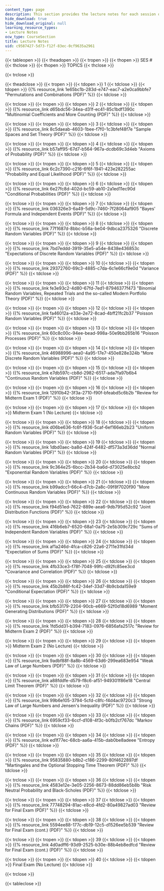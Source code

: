 ```yaml
---
content_type: page
description: This section provides the lecture notes for each session of the course.
hide_download: true
hide_download_original: null
learning_resource_types:
- Lecture Notes
ocw_type: CourseSection
title: Lecture Notes
uid: c9587427-5d73-f12f-83ec-0cf9635a2961
---
```


{{< tableopen >}}
{{< theadopen >}}
{{< tropen >}}
{{< thopen >}}
SES #
{{< thclose >}}
{{< thopen >}}
TOPICS
{{< thclose >}}

{{< trclose >}}

{{< theadclose >}}
{{< tropen >}}
{{< tdopen >}}
1
{{< tdclose >}}
{{< tdopen >}}
{{% resource_link 1e65bc1b-283d-e747-eac7-a2e0ca9bbfe7 "Permutations and Combinations (PDF)" %}}
{{< tdclose >}}

{{< trclose >}}
{{< tropen >}}
{{< tdopen >}}
2
{{< tdclose >}}
{{< tdopen >}}
{{% resource_link d65bdc56-34ea-d31f-ec41-85c1bdf1390c "Multinomial Coefficients and More Counting (PDF)" %}}
{{< tdclose >}}

{{< trclose >}}
{{< tropen >}}
{{< tdopen >}}
3
{{< tdclose >}}
{{< tdopen >}}
{{% resource_link 8c5daeab-4603-1bee-f7f0-1c3bfef48f7e "Sample Spaces and Set Theory (PDF)" %}}
{{< tdclose >}}

{{< trclose >}}
{{< tropen >}}
{{< tdopen >}}
4
{{< tdclose >}}
{{< tdopen >}}
{{% resource_link b57aff95-67d7-b564-967a-dcdb69c3d4eb "Axioms of Probability (PDF)" %}}
{{< tdclose >}}

{{< trclose >}}
{{< tropen >}}
{{< tdopen >}}
5
{{< tdclose >}}
{{< tdopen >}}
{{% resource_link 6c2c7390-c216-6f6f-1941-423e282255ac "Probability and Equal Likelihood (PDF)" %}}
{{< tdclose >}}

{{< trclose >}}
{{< tropen >}}
{{< tdopen >}}
6
{{< tdclose >}}
{{< tdopen >}}
{{% resource_link 6e27fc8d-402d-bc59-ab10-2a1ed11ec90d "Conditional Probabilities (PDF)" %}}
{{< tdclose >}}

{{< trclose >}}
{{< tropen >}}
{{< tdopen >}}
7
{{< tdclose >}}
{{< tdopen >}}
{{% resource_link 036326e3-6a49-5d9c-7460-7f28064af905 "Bayes' Formula and Independent Events (PDF)" %}}
{{< tdclose >}}

{{< trclose >}}
{{< tropen >}}
{{< tdopen >}}
8
{{< tdclose >}}
{{< tdopen >}}
{{% resource_link 77f1687d-8bbc-b56a-be04-9dbca2375326 "Discrete Random Variables (PDF)" %}}
{{< tdclose >}}

{{< trclose >}}
{{< tropen >}}
{{< tdopen >}}
9
{{< tdclose >}}
{{< tdopen >}}
{{% resource_link 7bd7eddd-3919-35e5-a54e-8438e436853c "Expectations of Discrete Random Variables (PDF)" %}}
{{< tdclose >}}

{{< trclose >}}
{{< tropen >}}
{{< tdopen >}}
10
{{< tdclose >}}
{{< tdopen >}}
{{% resource_link 29372760-69c3-4885-c7da-6c1e66cf9e0d "Variance (PDF)" %}}
{{< tdclose >}}

{{< trclose >}}
{{< tropen >}}
{{< tdopen >}}
11
{{< tdclose >}}
{{< tdopen >}}
{{% resource_link fe3e93c2-4d80-67fd-7ed1-87946377f473 "Binomial Random Variables, Repeated Trials and the so-called Modern Portfolio Theory (PDF)" %}}
{{< tdclose >}}

{{< trclose >}}
{{< tropen >}}
{{< tdopen >}}
12
{{< tdclose >}}
{{< tdopen >}}
{{% resource_link fa46012a-e33e-2e72-8cad-4bff21fc2b37 "Poisson Random Variables (PDF)" %}}
{{< tdclose >}}

{{< trclose >}}
{{< tropen >}}
{{< tdopen >}}
13
{{< tdclose >}}
{{< tdopen >}}
{{% resource_link 60c8c00c-94ee-bead-998a-50e9bb265b16 "Poisson Processes (PDF)" %}}
{{< tdclose >}}

{{< trclose >}}
{{< tropen >}}
{{< tdopen >}}
14
{{< tdclose >}}
{{< tdopen >}}
{{% resource_link 46988996-aea0-4a95-17e7-450e828e324b "More Discrete Random Variables (PDF)" %}}
{{< tdclose >}}

{{< trclose >}}
{{< tropen >}}
{{< tdopen >}}
15
{{< tdclose >}}
{{< tdopen >}}
{{% resource_link e7db597c-cb8d-2982-6517-ada7fa97b6b4 "Continuous Random Variables (PDF)" %}}
{{< tdclose >}}

{{< trclose >}}
{{< tropen >}}
{{< tdopen >}}
16
{{< tdclose >}}
{{< tdopen >}}
{{% resource_link 12910b42-3f3a-2710-f90f-bfeabd5c6b2b "Review for Midterm Exam 1 (PDF)" %}}
{{< tdclose >}}

{{< trclose >}}
{{< tropen >}}
{{< tdopen >}}
17
{{< tdclose >}}
{{< tdopen >}}
Midterm Exam 1 (No Lecture)
{{< tdclose >}}

{{< trclose >}}
{{< tropen >}}
{{< tdopen >}}
18
{{< tdclose >}}
{{< tdopen >}}
{{% resource_link d06be636-fc6f-f936-5caf-6ef166eb2b23 "Uniform Random Variables (PDF)" %}}
{{< tdclose >}}

{{< trclose >}}
{{< tropen >}}
{{< tdopen >}}
19
{{< tdclose >}}
{{< tdopen >}}
{{% resource_link 1dbd0aec-ba8d-424f-6482-df573a3d36dd "Normal Random Variables (PDF)" %}}
{{< tdclose >}}

{{< trclose >}}
{{< tropen >}}
{{< tdopen >}}
20
{{< tdclose >}}
{{< tdopen >}}
{{% resource_link 9c364e25-6bcc-2b34-ba6d-d73025e8bcb2 "Exponential Random Variables (PDF)" %}}
{{< tdclose >}}

{{< trclose >}}
{{< tropen >}}
{{< tdopen >}}
21
{{< tdclose >}}
{{< tdopen >}}
{{% resource_link b99adcc1-66c4-d7cb-2a8c-09f8f7020f90 "More Continuous Random Variables (PDF)" %}}
{{< tdclose >}}

{{< trclose >}}
{{< tropen >}}
{{< tdopen >}}
22
{{< tdclose >}}
{{< tdopen >}}
{{% resource_link f94d51ed-7622-889e-aea6-9db795d52c92 "Joint Distribution Functions (PDF)" %}}
{{< tdclose >}}

{{< trclose >}}
{{< tropen >}}
{{< tdopen >}}
23
{{< tdclose >}}
{{< tdopen >}}
{{% resource_link 416b6eb7-6520-68a1-0a75-2e5b309c729c "Sums of Independent Random Variables (PDF)" %}}
{{< tdclose >}}

{{< trclose >}}
{{< tropen >}}
{{< tdopen >}}
24
{{< tdclose >}}
{{< tdopen >}}
{{% resource_link af1a246d-4fca-c826-22a6-2711e31fd34d "Expectation of Sums (PDF)" %}}
{{< tdclose >}}

{{< trclose >}}
{{< tropen >}}
{{< tdopen >}}
25
{{< tdclose >}}
{{< tdopen >}}
{{% resource_link 4fb33ce3-f78f-7048-99fc-d92fc85ee3cd "Covariance and Correlation (PDF)" %}}
{{< tdclose >}}

{{< trclose >}}
{{< tropen >}}
{{< tdopen >}}
26
{{< tdclose >}}
{{< tdopen >}}
{{% resource_link 45b2b86f-fc42-34ef-33d7-8b9cbda159e9 "Conditional Expectation (PDF)" %}}
{{< tdclose >}}

{{< trclose >}}
{{< tropen >}}
{{< tdopen >}}
27
{{< tdclose >}}
{{< tdopen >}}
{{% resource_link bfb53179-2204-90cb-e669-52f0d18d6989 "Moment Generating Distributions (PDF)" %}}
{{< tdclose >}}

{{< trclose >}}
{{< tropen >}}
{{< tdopen >}}
28
{{< tdclose >}}
{{< tdopen >}}
{{% resource_link 1fd5dd31-b394-7183-0976-6856afa2517c "Review for Midterm Exam 2 (PDF)" %}}
{{< tdclose >}}

{{< trclose >}}
{{< tropen >}}
{{< tdopen >}}
29
{{< tdclose >}}
{{< tdopen >}}
Midterm Exam 2 (No Lecture)
{{< tdclose >}}

{{< trclose >}}
{{< tropen >}}
{{< tdopen >}}
30
{{< tdclose >}}
{{< tdopen >}}
{{% resource_link 9adbf88f-8a8b-4569-63d6-299ea683e954 "Weak Law of Large Numbers (PDF)" %}}
{{< tdclose >}}

{{< trclose >}}
{{< tropen >}}
{{< tdopen >}}
31
{{< tdclose >}}
{{< tdopen >}}
{{% resource_link a88fddfe-d579-f8c6-af51-949301f86e18 "Central Limit Theorem (PDF)" %}}
{{< tdclose >}}

{{< trclose >}}
{{< tropen >}}
{{< tdopen >}}
32
{{< tdclose >}}
{{< tdopen >}}
{{% resource_link 99b6e105-3794-5cfd-c8fc-f4d4ac9720c3 "Strong Law of Large Numbers and Jensen's Inequality (PDF)" %}}
{{< tdclose >}}

{{< trclose >}}
{{< tropen >}}
{{< tdopen >}}
33
{{< tdclose >}}
{{< tdopen >}}
{{% resource_link 6959cf33-6ccf-d108-4f3c-b0fb2cf767dc "Markov Chains (PDF)" %}}
{{< tdclose >}}

{{< trclose >}}
{{< tropen >}}
{{< tdopen >}}
34
{{< tdclose >}}
{{< tdopen >}}
{{% resource_link ed1f77ec-68cb-aa6a-415b-dab0be8adeee "Entropy (PDF)" %}}
{{< tdclose >}}

{{< trclose >}}
{{< tropen >}}
{{< tdopen >}}
35
{{< tdclose >}}
{{< tdopen >}}
{{% resource_link 95835880-b8b2-c186-2299-80f4622897df "Martingales and the Optional Stopping Time Theorem (PDF)" %}}
{{< tdclose >}}

{{< trclose >}}
{{< tropen >}}
{{< tdopen >}}
36
{{< tdclose >}}
{{< tdopen >}}
{{% resource_link 4583e12e-3e05-2256-8673-88dd86eb5b8b "Risk Neutral Probability and Black-Scholes (PDF)" %}}
{{< tdclose >}}

{{< trclose >}}
{{< tropen >}}
{{< tdopen >}}
37
{{< tdclose >}}
{{< tdopen >}}
{{% resource_link 77748294-81ac-e8cd-4fd2-80a49827ad03 "Review for Final Exam (PDF)" %}}
{{< tdclose >}}

{{< trclose >}}
{{< tropen >}}
{{< tdopen >}}
38
{{< tdclose >}}
{{< tdopen >}}
{{% resource_link 5594ee88-177c-db19-12c5-d1526ee5b539 "Review for Final Exam (cont.) (PDF)" %}}
{{< tdclose >}}

{{< trclose >}}
{{< tropen >}}
{{< tdopen >}}
39
{{< tdclose >}}
{{< tdopen >}}
{{% resource_link 4d0adff6-93d9-2525-b30e-88b4eb8edfcd "Review for Final Exam (cont.) (PDF)" %}}
{{< tdclose >}}

{{< trclose >}}
{{< tropen >}}
{{< tdopen >}}
40
{{< tdclose >}}
{{< tdopen >}}
Final Exam (No Lecture)
{{< tdclose >}}

{{< trclose >}}

{{< tableclose >}}